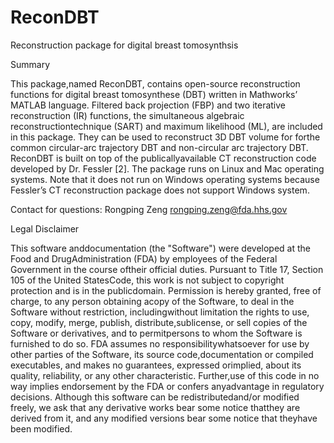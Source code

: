 # ReconDBT
Reconstruction package for digital breast tomosynthsis

Summary

This package,named ReconDBT, contains open-source reconstruction functions for digital breast tomosynthese (DBT) written in Mathworks’ MATLAB language. Filtered back projection (FBP) and two iterative reconstruction (IR) functions, the simultaneous algebraic reconstructiontechnique (SART) and maximum likelihood (ML), are included in this package. They can be used to reconstruct 3D DBT volume for forthe common circular-arc trajectory DBT and non-circular arc trajectory DBT. ReconDBT is built on top of the publicallyavailable CT reconstruction code developed by Dr. Fessler [2]. The package runs on Linux and Mac operating systems. Note that it does not run on Windows operating systems because Fessler’s CT reconstruction package does not support Windows system.

Contact for questions:
Rongping Zeng 
rongping.zeng@fda.hhs.gov

Legal Disclaimer

This software anddocumentation (the "Software") were developed at the Food and DrugAdministration (FDA) by employees of the Federal Government in the course oftheir official duties. Pursuant to Title 17, Section 105 of the United StatesCode, this work is not subject to copyright protection and is in the publicdomain. Permission is hereby granted, free of charge, to any person obtaining acopy of the Software, to deal in the Software without restriction, includingwithout limitation the rights to use, copy, modify, merge, publish, distribute,sublicense, or sell copies of the Software or derivatives, and to permitpersons to whom the Software is furnished to do so. FDA assumes no responsibilitywhatsoever for use by other parties of the Software, its source code,documentation or compiled executables, and makes no guarantees, expressed orimplied, about its quality, reliability, or any other characteristic. Further,use of this code in no way implies endorsement by the FDA or confers anyadvantage in regulatory decisions. Although this software can be redistributedand/or modified freely, we ask that any derivative works bear some notice thatthey are derived from it, and any modified versions bear some notice that theyhave been modified.
